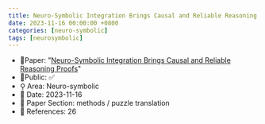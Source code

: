 ```yaml
---
title: Neuro-Symbolic Integration Brings Causal and Reliable Reasoning Proofs
date: 2023-11-16 00:00:00 +0800
categories: [neuro-symbolic]
tags: [neurosymbolic]
---
```


- 📙Paper: "[Neuro-Symbolic Integration Brings Causal and Reliable Reasoning Proofs](https://www.semanticscholar.org/paper/Neuro-Symbolic-Integration-Brings-Causal-and-Proofs-Yang-Li/a26fa1983e4bc7c5b55cd5a1296afe6f876baa03)"
- 🔑Public: ✅
- ⚲ Area: Neuro-symbolic
- 📅 Date: 2023-11-16
- 🔎 Paper Section: methods / puzzle translation
- 📝 References: 26
